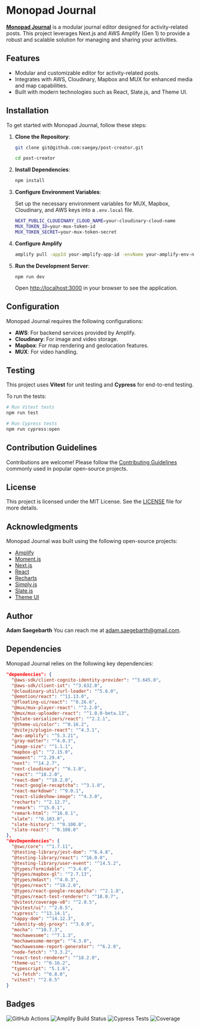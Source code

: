 # Monopad Journal

**[Monopad Journal](https://www.monopad.app/)** is a modular journal editor designed for activity-related posts. This project leverages Next.js and AWS Amplify (Gen 1) to provide a robust and scalable solution for managing and sharing your activities.

## Features

- Modular and customizable editor for activity-related posts.
- Integrates with AWS, Cloudinary, Mapbox and MUX for enhanced media and map capabilities.
- Built with modern technologies such as React, Slate.js, and Theme UI.

## Installation

To get started with Monopad Journal, follow these steps:

1. **Clone the Repository**:

   ```bash
   git clone git@github.com:saegey/post-creator.git

   cd post-creator
   ```

2. **Install Dependencies**:

   ```bash
   npm install
   ```

3. **Configure Environment Variables**:

   Set up the necessary environment variables for MUX, Mapbox, Cloudinary, and AWS keys into a `.env.local` file.

   ```bash
   NEXT_PUBLIC_CLOUDINARY_CLOUD_NAME=your-cloudinary-cloud-name
   MUX_TOKEN_ID=your-mux-token-id
   MUX_TOKEN_SECRET=your-mux-token-secret
   ```

4. **Configure Amplify**

   ```bash
   amplify pull -appId your-amplify-app-id -envName your-amplify-env-name
   ```

5. **Run the Development Server**:

   ```
   npm run dev
   ```

   Open [http://localhost:3000](http://localhost:3000) in your browser to see the application.

## Configuration

Monopad Journal requires the following configurations:

- **AWS**: For backend services provided by Amplify.
- **Cloudinary**: For image and video storage.
- **Mapbox**: For map rendering and geolocation features.
- **MUX**: For video handling.

## Testing

This project uses **Vitest** for unit testing and **Cypress** for end-to-end testing.

To run the tests:

```bash
# Run Vitest tests
npm run test

# Run Cypress tests
npm run cypress:open
```

## Contribution Guidelines

Contributions are welcome! Please follow the [Contributing Guidelines](https://github.com/nayafia/contributing-template) commonly used in popular open-source projects.

## License

This project is licensed under the MIT License. See the [LICENSE](LICENSE) file for more details.

## Acknowledgments

Monopad Journal was built using the following open-source projects:

- [Amplify](https://github.com/aws-amplify/amplify-js)
- [Moment.js](https://github.com/moment/moment)
- [Next.js](https://github.com/vercel/next.js)
- [React](https://github.com/facebook/react)
- [Recharts](https://github.com/recharts/recharts)
- [Simply.js](https://github.com/your-username/simply.js)
- [Slate.js](https://github.com/ianstormtaylor/slate)
- [Theme UI](https://github.com/system-ui/theme-ui)

## Author

**Adam Saegebarth**
You can reach me at [adam.saegebarth@gmail.com](mailto:adam.saegebarth@gmail.com).

## Dependencies

Monopad Journal relies on the following key dependencies:

```json
"dependencies": {
  "@aws-sdk/client-cognito-identity-provider": "^3.645.0",
  "@aws-sdk/client-iot": "^3.632.0",
  "@cloudinary-util/url-loader": "^5.6.0",
  "@emotion/react": "^11.13.0",
  "@floating-ui/react": "^0.26.6",
  "@mux/mux-player-react": "^2.2.0",
  "@mux/mux-uploader-react": "^1.0.0-beta.13",
  "@slate-serializers/react": "^2.2.1",
  "@theme-ui/color": "^0.16.2",
  "@vitejs/plugin-react": "^4.3.1",
  "aws-amplify": "^5.3.21",
  "gray-matter": "^4.0.3",
  "image-size": "^1.1.1",
  "mapbox-gl": "^2.15.0",
  "moment": "^2.29.4",
  "next": "^14.2.7",
  "next-cloudinary": "^6.1.0",
  "react": "^18.2.0",
  "react-dom": "^18.2.0",
  "react-google-recaptcha": "^3.1.0",
  "react-markdown": "^9.0.1",
  "react-slideshow-image": "^4.3.0",
  "recharts": "^2.12.7",
  "remark": "^15.0.1",
  "remark-html": "^16.0.1",
  "slate": "^0.103.0",
  "slate-history": "^0.100.0",
  "slate-react": "^0.108.0"
},
"devDependencies": {
  "@swc/core": "^1.7.11",
  "@testing-library/jest-dom": "^6.4.8",
  "@testing-library/react": "^16.0.0",
  "@testing-library/user-event": "^14.5.2",
  "@types/formidable": "^3.4.0",
  "@types/mapbox-gl": "^2.7.13",
  "@types/mdast": "^4.0.3",
  "@types/react": "^18.2.0",
  "@types/react-google-recaptcha": "^2.1.8",
  "@types/react-test-renderer": "^18.0.7",
  "@vitest/coverage-v8": "^2.0.5",
  "@vitest/ui": "^2.0.5",
  "cypress": "^13.14.1",
  "happy-dom": "^14.12.3",
  "identity-obj-proxy": "^3.0.0",
  "mocha": "^10.7.3",
  "mochawesome": "^7.1.3",
  "mochawesome-merge": "^4.3.0",
  "mochawesome-report-generator": "^6.2.0",
  "node-fetch": "^3.3.2",
  "react-test-renderer": "^18.2.0",
  "theme-ui": "^0.16.2",
  "typescript": "5.1.6",
  "vi-fetch": "^0.8.0",
  "vitest": "^2.0.5"
}
```

## Badges

![GitHub Actions](https://img.shields.io/github/actions/workflow/status/your-username/monopad-journal/ci.yml)
![Amplify Build Status](https://img.shields.io/amplify/build/your-app-id/branch)
![Cypress Tests](https://img.shields.io/cypress/status?branch=main)
![Coverage](https://img.shields.io/coverage/your-coverage-endpoint)
